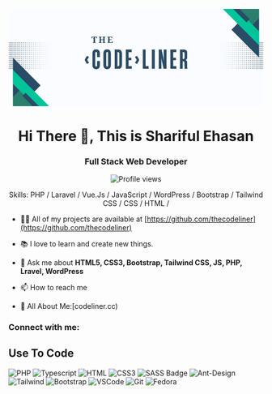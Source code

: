 ![The CodeLiner](https://github.com/thecodeliner/thecodeliner/blob/main/codeliner1.jpg)

<h1 align="center">Hi There 👋, This is Shariful Ehasan</h1>
<h3 align="center">Full Stack Web Developer </h3>

<div align="center">

![Profile views](https://komarev.com/ghpvc/?username=thecodeliner&color=red)

Skills: PHP / Laravel / Vue.Js / JavaScript / WordPress / Bootstrap / Tailwind CSS / CSS / HTML /  

</div>


- 👨‍💻 All of my projects are available at [https://github.com/thecodeliner](https://github.com/thecodeliner)

- 📚 I love to learn and create new things.

- 💬 Ask me about **HTML5, CSS3, Bootstrap, Tailwind CSS, JS, PHP, Lravel, WordPress**

- 📫 How to reach me 

- 📄 All About Me:[codeliner.cc)

<h3 align="left">Connect with me:</h3>

<p align="center">

## Use To Code

![PHP](https://img.shields.io/badge/php-PHP?style=for-the-badge&logo=php&logoColor=%23fff&labelColor=%23000&color=%237377AD)
![Typescript](https://img.shields.io/badge/Typescript-007acc?style=for-the-badge&labelColor=black&logo=typescript&logoColor=007acc)
![HTML](https://img.shields.io/badge/HTML5-E34F26?style=for-the-badge&logo=html5&logoColor=white)
![CSS3](https://img.shields.io/badge/CSS3-1572B6?style=for-the-badge&logo=css3&logoColor=white)
![SASS Badge](https://img.shields.io/badge/Sass-CC6699?style=for-the-badge&logo=sass&logoColor=white)
![Ant-Design](https://img.shields.io/badge/AntDesign-0170FE?style=for-the-badge&logo=antdesign&logoColor=white)
![Tailwind](https://img.shields.io/badge/Tailwind_CSS-092749?style=for-the-badge&logo=tailwindcss&logoColor=06B6D4&labelColor=000000)
![Bootstrap](https://img.shields.io/badge/Bootstrap-563D7C?style=for-the-badge&logo=bootstrap&logoColor=white)
![VSCode](https://img.shields.io/badge/Visual_Studio-0078d7?style=for-the-badge&logo=visual%20studio&logoColor=white)
![Git](https://img.shields.io/badge/Git-F05032?style=for-the-badge&logo=git&logoColor=white)
![Fedora](https://img.shields.io/badge/fedora-Fedora?style=for-the-badge&logo=fedora&logoColor=%23fff&labelColor=%23478AC8&color=%234F9CD6)


<br/>

<!-- ## Best Repo - -->


